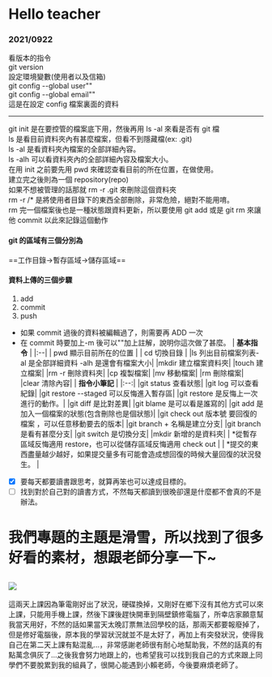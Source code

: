 # Hello teacher

### 2021/0922

看版本的指令  
git version  
設定環境變數(使用者以及信箱)  
git config --global user""  
git config --global email""  
這是在設定 config 檔案裏面的資料

---

git init 是在要控管的檔案底下用，然後再用 ls -al 來看是否有 git 檔  
ls 是看目前資料夾內有甚麼檔案，但看不到隱藏檔(ex: .git)  
ls -al 是看資料夾內檔案的全部詳細內容。  
ls -alh 可以看資料夾內的全部詳細內容及檔案大小。  
在用 init 之前要先用 pwd 來確認查看目前的所在位置，在做使用。  
建立完之後則為一個 repository(repo)  
如果不想被管理的話那就 rm -r .git 來刪除這個資料夾  
rm -r /\* 是將使用者目錄下的東西全部刪除，非常危險，絕對不能用唷。  
rm 完一個檔案後也是一種狀態跟資料更新，所以要使用 git add 或是 git rm 來讓他 commit 以此來記錄這個動作

#### git 的區域有三個分別為

==工作目錄->暫存區域->儲存區域==

#### 資料上傳的三個步驟

1. add
2. commit
3. push

- 如果 commit 過後的資料被編輯過了，則需要再 ADD 一次
- 在 commit 時要加上-m 後可以""加上註解，說明你這次做了甚麼。
  | **基本指令** |
  |:--|
  | pwd 顯示目前所在的位置 |
  | cd 切換目錄 |
  |ls 列出目前檔案列表-al 是全部詳細資料 -alh 是還會有檔案大小|
  |mkdir 建立檔案資料夾|
  |touch 建立檔案|
  |rm -r 刪除資料夾|
  |cp 複製檔案|
  |mv 移動檔案|
  |rm 刪除檔案|
  |clear 清除內容|
  | **指令小筆記** |
  |:--:|
  |git status 查看狀態|
  |git log 可以查看紀錄|
  |git restore --staged 可以反悔進入暫存區|
  |git restore 是反悔上一次進行的動作。|
  |git diff 是比對差異|
  |git blame 是可以看是誰寫的|
  |git add 是加入一個檔案的狀態(包含刪除也是個狀態)|
  |git check out 版本號 要回復的檔案 ，可以任意移動要去的版本|
  |git branch + 名稱是建立分支|
  |git branch 是看有甚麼分支|
  |git switch 是切換分支|
  |mkdir 新增的是資料夾|
  | *從暫存區域反悔適用 restore，也可以從儲存區域反悔適用 check out |
  | *提交的東西盡量越少越好，如果提交量多有可能會造成想回復的時候大量回復的狀況發生。 |

- [x] 要每天都要讀書跟思考，就算再笨也可以達成目標的。
- [ ] 找到對於自己對的讀書方式，不然每天都讀到很晚卻還是什麼都不會真的不是辦法。

# 我們專題的主題是滑雪，所以找到了很多好看的素材，想跟老師分享一下~

## ![](https://i.imgur.com/REUkT4u.jpg)

這兩天上課因為筆電剛好出了狀況，硬碟換掉，又剛好在鄉下沒有其他方式可以來上課，只能用手機上課，然後下課後趕快開車到隔壁鎮修電腦了，所幸店家願意幫我當天用好，不然的話如果當天太晚訂票無法回學校的話，那兩天都要報廢掉了，但是修好電腦後，原本我的學習狀況就並不是太好了，再加上有突發狀況，使得我自己在第二天上課有點混亂...，非常感謝老師很有耐心地幫助我，不然的話真的有點萬念俱灰了...之後我會努力地跟上的，也希望我可以找到我自己的方式來跟上同學們不要脫累到我的組員了，很開心能遇到小賴老師，今後要麻煩老師了。
